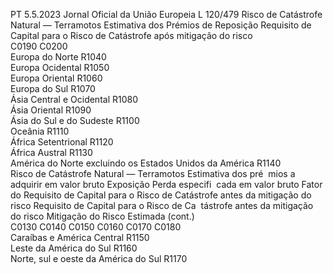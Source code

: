 PT  5.5.2023 Jornal Oficial da União Europeia L 120/479
 Risco de Catástrofe Natural — Terramotos  Estimativa dos Prémios de 
Reposição  Requisito de Capital para 
o Risco de Catástrofe 
após mitigação do risco  
C0190  C0200  
Europa do Norte  R1040  
Europa Ocidental  R1050  
Europa Oriental  R1060  
Europa do Sul  R1070  
Ásia Central e Ocidental  R1080  
Ásia Oriental  R1090  
Ásia do Sul e do Sudeste  R1100  
Oceânia  R1110  
África Setentrional  R1120  
África Austral  R1130  
América do Norte excluindo os Estados Unidos da América  R1140  
Risco de Catástrofe Natural — Terramotos  Estimativa dos pré ­
mios a adquirir em 
valor bruto  Exposição  Perda especifi ­
cada em valor 
bruto  Fator do Requisito 
de Capital para o 
Risco de Catástrofe 
antes da mitigação 
do risco  Requisito de 
Capital para o 
Risco de Ca ­
tástrofe antes 
da mitigação 
do risco  Mitigação do Risco 
Estimada  (cont.)  
C0130  C0140  C0150  C0160  C0170  C0180  
Caraíbas e América Central  R1150  
Leste da América do Sul  R1160  
Norte, sul e oeste da América do Sul  R1170